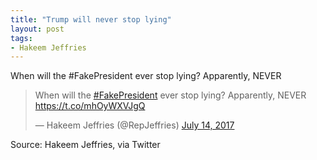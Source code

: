 ```yaml
---
title: "Trump will never stop lying"
layout: post
tags:
- Hakeem Jeffries
---
```


When will the #FakePresident ever stop lying? Apparently, NEVER

<blockquote class="twitter-tweet"><p lang="en" dir="ltr">When will the <a href="https://twitter.com/hashtag/FakePresident?src=hash&amp;ref_src=twsrc%5Etfw">#FakePresident</a> ever stop lying? Apparently, NEVER <a href="https://t.co/mhOyWXVJgQ">https://t.co/mhOyWXVJgQ</a></p>&mdash; Hakeem Jeffries (@RepJeffries) <a href="https://twitter.com/RepJeffries/status/885932058429620224?ref_src=twsrc%5Etfw">July 14, 2017</a></blockquote> <script async src="https://platform.twitter.com/widgets.js" charset="utf-8"></script>

Source: Hakeem Jeffries, via Twitter
